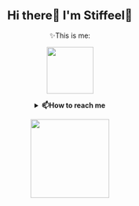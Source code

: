 <h2 align="center">
    <font size="5">Hi there👋 I'm Stiffeel🌱</font>
</h2>


<p align="center">✨This is me:</p>
<p align="center">
  <samp>
    <img src="https://i.postimg.cc/4xjv5wGj/ezgif-com-gif-maker.gif" width="95px" align="center">
  </samp>
</p>

<details align="center">
  <summary><b>📫How to reach me</b></summary>
        Email: PetraS_2003@outlook.com
        <br>Instagram: <a href="https://www.instagram.com/petra_hy_/">Petra_HY_</a>
        <br>Website: <a href="https://www.hyshi.xyz">www.hyshi.xyz</a>  
            </ul>
</details>

<p align="center">
  <samp>
    <img src="https://mmbiz.qpic.cn/mmbiz_gif/kEZDpicq4atiaHlvppHuocibvH7bgWOmZUu3ibtyGOzL1h9qDAHTSe5HT2N0dUpqTzBRMw8twntOfo3Ak3hh1ibiaVqA/640?wx_fmt=gif&wxfrom=5&wx_lazy=1" width="160px" align="center">
  </samp>
</p>
